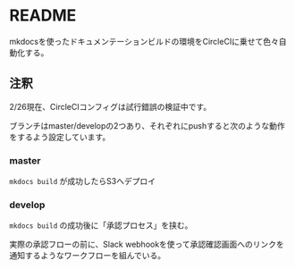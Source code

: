 # README

mkdocsを使ったドキュメンテーションビルドの環境をCircleCIに乗せて色々自動化する。

## 注釈
2/26現在、CircleCIコンフィグは試行錯誤の検証中です。

ブランチはmaster/developの2つあり、それぞれにpushすると次のような動作をするよう設定しています。

### master
`mkdocs build` が成功したらS3へデプロイ

### develop
`mkdocs build` の成功後に「承認プロセス」を挟む。

実際の承認フローの前に、Slack webhookを使って承認確認画面へのリンクを通知するようなワークフローを組んでいる。